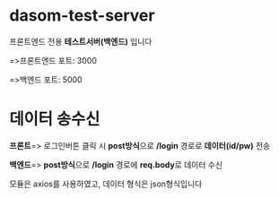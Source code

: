 # dasom-test-server
프론트엔드 전용 **테스트서버(백엔드)** 입니다

=>프론트엔드 포트: 3000

=>백엔드 포트: 5000

# 데이터 송수신
**프론트**=> 로그인버튼 클릭 시 **post방식**으로 **/login** 경로로 **데이터(id/pw)** 전송

**백엔드**=> **post방식**으로 **/login** 경로에 **req.body**로 데이터 수신

모듈은 axios를 사용하였고, 데이터 형식은 json형식입니다
